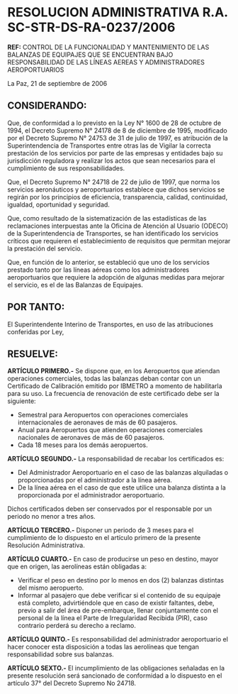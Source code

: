 # RESOLUCION ADMINISTRATIVA R.A. SC-STR-DS-RA-0237/2006  

**REF:** CONTROL DE LA FUNCIONALIDAD Y MANTENIMIENTO DE LAS BALANZAS DE EQUIPAJES QUE SE ENCUENTRAN BAJO RESPONSABILIDAD DE LAS LÍNEAS AEREAS Y ADMINISTRADORES AEROPORTUARIOS 

La Paz, 21 de septiembre de 2006 

## CONSIDERANDO:  

Que, de conformidad a lo previsto en la Ley N° 1600 de 28 de octubre de 1994, el Decreto Supremo N° 24178 de 8 de diciembre de 1995, modificado por el Decreto Supremo N° 24753 de 31 de julio de 1997, es atribución de la Superintendencia de Transportes entre otras las de Vigilar la correcta prestación de los servicios por parte de las empresas y entidades bajo su jurisdicción reguladora y realizar los actos que sean necesarios para el cumplimiento de sus responsabilidades. 

Que, el Decreto Supremo N° 24718 de 22 de julio de 1997, que norma los servicios aeronáuticos y aeroportuarios establece que dichos servicios se regirán por los principios de eficiencia, transparencia, calidad, continuidad, igualdad, oportunidad y seguridad. 

Que, como resultado de la sistematización de las estadísticas de las reclamaciones interpuestas ante la Oficina de Atención al Usuario (ODECO) de la Superintendencia de Transportes, se han identificado los servicios críticos que requieren el establecimiento de requisitos que permitan mejorar la prestación del servicio. 

Que, en función de lo anterior, se estableció que uno de los servicios prestado tanto por las líneas aéreas como los administradores aeroportuarios que requiere la adopción de algunas medidas para mejorar el servicio, es el de las Balanzas de Equipajes. 

## POR TANTO:  

El Superintendente Interino de Transportes, en uso de las atribuciones conferidas por Ley, 

## RESUELVE:  

**ARTÍCULO PRIMERO.-** Se dispone que, en los Aeropuertos que atiendan operaciones comerciales, todas las balanzas deban contar con un Certificado de Calibración emitido por IBMETRO a momento de habilitarla para su uso. La frecuencia de renovación de este certificado debe ser la siguiente: 
- Semestral para Aeropuertos con operaciones comerciales internacionales de aeronaves de más de 60 pasajeros.  
- Anual para Aeropuertos que atienden operaciones comerciales nacionales de aeronaves de más de 60 pasajeros.  
- Cada 18 meses para los demás aeropuertos.  

**ARTÍCULO SEGUNDO.-** La responsabilidad de recabar los certificados es: 
- Del Administrador Aeroportuario en el caso de las balanzas alquiladas o proporcionadas por el administrador a la línea aérea. 
- De la línea aérea en el caso de que este utilice una balanza distinta a la proporcionada por el administrador aeroportuario. 

Dichos certificados deben ser conservados por el responsable por un periodo no menor a tres años. 

**ARTÍCULO TERCERO.-** Disponer un periodo de 3 meses para el cumplimiento de lo dispuesto en el artículo primero de la presente Resolución Administrativa.  

**ARTÍCULO CUARTO.-** En caso de producirse un peso en destino, mayor que en origen, las aerolíneas están obligadas a:  
- Verificar el peso en destino por lo menos en dos (2) balanzas distintas del mismo aeropuerto.  
- Informar al pasajero que debe verificar si el contenido de su equipaje está completo, advirtiéndole que en caso de existir faltantes, debe, previo a salir del área de pre-embarque, llenar conjuntamente con el personal de la línea el Parte de Irregularidad Recibida (PIR), caso contrario perderá su derecho a reclamo.

**ARTÍCULO QUINTO.-** Es responsabilidad del administrador aeroportuario el hacer conocer esta disposición a todas las aerolíneas que tengan responsabilidad sobre sus balanzas. 

**ARTÍCULO SEXTO.-** El incumplimiento de las obligaciones señaladas en la presente resolución será sancionado de conformidad a lo dispuesto en el artículo 37° del Decreto Supremo No 24718.
